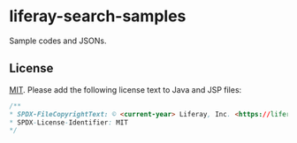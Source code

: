 # liferay-search-samples
Sample codes and JSONs.

## License

[MIT](https://spdx.org/licenses/MIT.html). Please add the following license text to Java and JSP files:

```java
/**
* SPDX-FileCopyrightText: © <current-year> Liferay, Inc. <https://liferay.com>
* SPDX-License-Identifier: MIT
*/
```
